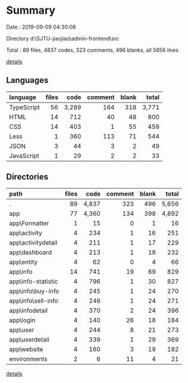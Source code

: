 # Summary

Date : 2019-09-09 04:30:08

Directory d:\SJTU-jiaojiao\admin-frontend\src

Total : 89 files,  4837 codes, 323 comments, 496 blanks, all 5656 lines

[details](details.md)

## Languages
| language | files | code | comment | blank | total |
| :--- | ---: | ---: | ---: | ---: | ---: |
| TypeScript | 56 | 3,289 | 164 | 318 | 3,771 |
| HTML | 14 | 712 | 40 | 48 | 800 |
| CSS | 14 | 403 | 1 | 55 | 459 |
| Less | 1 | 360 | 113 | 71 | 544 |
| JSON | 3 | 44 | 3 | 2 | 49 |
| JavaScript | 1 | 29 | 2 | 2 | 33 |

## Directories
| path | files | code | comment | blank | total |
| :--- | ---: | ---: | ---: | ---: | ---: |
| . | 89 | 4,837 | 323 | 496 | 5,656 |
| app | 77 | 4,360 | 134 | 398 | 4,892 |
| app\Formatter | 1 | 15 | 0 | 1 | 16 |
| app\activity | 4 | 234 | 1 | 16 | 251 |
| app\activitydetail | 4 | 211 | 1 | 17 | 229 |
| app\dashboard | 4 | 213 | 1 | 18 | 232 |
| app\entity | 4 | 62 | 0 | 4 | 66 |
| app\info | 14 | 741 | 19 | 69 | 829 |
| app\info-statistic | 4 | 796 | 1 | 30 | 827 |
| app\info\buy-info | 4 | 245 | 1 | 24 | 270 |
| app\info\sell-info | 4 | 246 | 1 | 24 | 271 |
| app\infodetail | 4 | 370 | 2 | 24 | 396 |
| app\login | 4 | 140 | 26 | 18 | 184 |
| app\user | 4 | 244 | 8 | 21 | 273 |
| app\userdetail | 4 | 339 | 1 | 29 | 369 |
| app\website | 4 | 160 | 3 | 19 | 182 |
| environments | 2 | 6 | 11 | 4 | 21 |

[details](details.md)